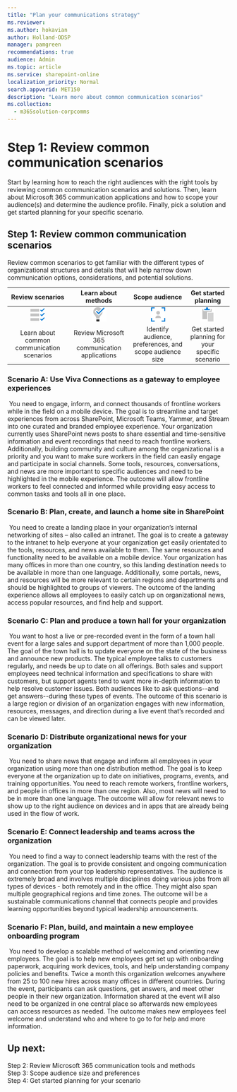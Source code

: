 ```yaml
---
title: "Plan your communications strategy"
ms.reviewer: 
ms.author: hokavian
author: Holland-ODSP
manager: pamgreen
recommendations: true
audience: Admin
ms.topic: article
ms.service: sharepoint-online
localization_priority: Normal
search.appverid: MET150
description: "Learn more about common communication scenarios"
ms.collection: 
  - m365solution-corpcomms
---
```


# Step 1: Review common communication scenarios

Start by learning how to reach the right audiences with the right tools by reviewing common communication scenarios and solutions. Then, learn about Microsoft 365 communication applications and how to scope your audience(s) and determine the audience profile. Finally, pick a solution and get started planning for your specific scenario.

## Step 1: Review common communication scenarios

Review common scenarios to get familiar with the different types of organizational structures and details that will help narrow down communication options, considerations, and potential solutions. 


| Review scenarios    | Learn about methods |Scope audience   |Get started planning   |
| :------------------: | :------------------: |:---------------:|:---------------:|
| ![Image of a check list icon](media/task-check.png)  |   ![Image of a light bulb icon](media/bulb-blue.png) |   ![Image of a user in focus icon](media/icon-plan-personalize.png) | ![Image of a clipboard icon](media/icon-plan-plan.png) |
| Learn about common communication scenarios|Review Microsoft 365 communication applications   | Identify audience, preferences, and scope audience size  |Get started planning for your specific scenario   |


### Scenario A: Use Viva Connections as a gateway to employee experiences
<image>
You need to engage, inform, and connect thousands of frontline workers while in the field on a mobile device. The goal is to streamline and target experiences from across SharePoint, Microsoft Teams, Yammer, and Stream into one curated and branded employee experience. Your organization currently uses SharePoint news posts to share essential and time-sensitive information and event recordings that need to reach frontline workers. Additionally, building community and culture among the organizational is a priority and you want to make sure workers in the field can easily engage and participate in social channels. Some tools, resources, conversations, and news are more important to specific audiences and need to be highlighted in the mobile experience. The outcome will allow frontline workers to feel connected and informed while providing easy access to common tasks and tools all in one place. 


### Scenario B: Plan, create, and launch a home site in SharePoint
<image>
You need to create a landing place in your organization’s internal networking of sites – also called an intranet. The goal is to create a gateway to the intranet to help everyone at your organization get easily orientated to the tools, resources, and news available to them. The same resources and functionality need to be available on a mobile device. Your organization has many offices in more than one country, so this landing destination needs to be available in more than one language. Additionally, some portals, news, and resources will be more relevant to certain regions and departments and should be highlighted to groups of viewers. The outcome of the landing experience allows all employees to easily catch up on organizational news, access popular resources, and find help and support.


### Scenario C: Plan and produce a town hall for your organization
<image>
You want to host a live or pre-recorded event in the form of a town hall event for a large sales and support department of more than 1,000 people. The goal of the town hall is to update everyone on the state of the business and announce new products. The typical employee talks to customers regularly, and needs be up to date on all offerings. Both sales and support employees need technical information and specifications to share with customers, but support agents tend to want more in-depth information to help resolve customer issues. Both audiences like to ask questions--and get answers--during these types of events. The outcome of this scenario is a large region or division of an organization engages with new information, resources, messages, and direction during a live event that’s recorded and can be viewed later.

### Scenario D: Distribute organizational news for your organization
<image>
You need to share news that engage and inform all employees in your organization using more than one distribution method. The goal is to keep everyone at the organization up to date on initiatives, programs, events, and training opportunities. You need to reach remote workers, frontline workers, and people in offices in more than one region. Also, most news will need to be in more than one language. The outcome will allow for relevant news to show up to the right audience on devices and in apps that are already being used in the flow of work.


### Scenario E: Connect leadership and teams across the organization
<image>
You need to find a way to connect leadership teams with the rest of the organization. The goal is to provide consistent and ongoing communication and connection from your top leadership representatives. The audience is extremely broad and involves multiple disciplines doing various jobs from all types of devices - both remotely and in the office. They might also span multiple geographical regions and time zones. The outcome will be a sustainable communications channel that connects people and provides learning opportunities beyond typical leadership announcements.

### Scenario F: Plan, build, and maintain a new employee onboarding program
<image>
You need to develop a scalable method of welcoming and orienting new employees. The goal is to help new employees get set up with onboarding paperwork, acquiring work devices, tools, and help understanding company policies and benefits. Twice a month this organization welcomes anywhere from 25 to 100 new hires across many offices in different countries. During the event, participants can ask questions, get answers, and meet other people in their new organization. Information shared at the event will also need to be organized in one central place so afterwards new employees can access resources as needed. The outcome makes new employees feel welcome and understand who and where to go to for help and more information.




## Up next:

Step 2: Review Microsoft 365 communication tools and methods
<br>
Step 3: Scope audience size and preferences
<br>
Step 4: Get started planning for your scenario



